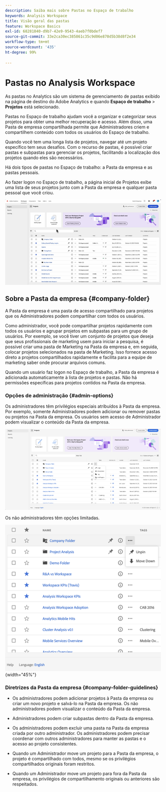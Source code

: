 ```yaml
---
description: Saiba mais sobre Pastas no Espaço de trabalho
keywords: Analysis Workspace
title: Visão geral das pastas
feature: Workspace Basics
exl-id: 68281840-d9b7-42e9-9543-4aeb7f0bdef7
source-git-commit: 33e2ca30ec385861c35c9d06e870d5b38d8f2e34
workflow-type: tm+mt
source-wordcount: '435'
ht-degree: 99%

---
```


# Pastas no Analysis Workspace

As pastas no Analytics são um sistema de gerenciamento de pastas exibido na página de destino do Adobe Analytics e quando **Espaço de trabalho** > **Projetos** está selecionado.

Pastas no Espaço de trabalho ajudam você a organizar e categorizar seus projetos para obter uma melhor recuperação e acesso. Além disso, uma Pasta de empresa compartilhada permite que Administradores criem e compartilhem conteúdo com todos os usuários do Espaço de trabalho.

Quando você tem uma longa lista de projetos, navegar até um projeto específico tem seus desafios. Com o recurso de pastas, é possível criar pastas e subpastas para gerenciar os projetos, facilitando a localização dos projetos quando eles são necessários.

Há dois tipos de pastas no Espaço de trabalho: a Pasta da empresa e as pastas pessoais.

Ao fazer logon no Espaço de trabalho, a página inicial de Projetos exibe uma lista de seus projetos junto com a Pasta da empresa e qualquer pasta pessoal que você criou.

![](/help/analyze/analysis-workspace/build-workspace-project/assets/landing-page2.png)

## Sobre a Pasta da empresa {#company-folder}

A Pasta da empresa é uma pasta de acesso compartilhado para projetos que os Administradores podem compartilhar com todos os usuários.

Como administrador, você pode compartilhar projetos rapidamente com todos os usuários e agrupar projetos em subpastas para um grupo de usuários. Por exemplo, se você tiver um conjunto de projetos que deseja que seus profissionais de marketing usem para iniciar a pesquisa, é possível criar uma pasta de Marketing na Pasta da empresa e, em seguida, colocar projetos selecionados na pasta de Marketing. Isso fornece acesso direto a projetos compartilhados rapidamente e facilita para a equipe de marketing saber onde procurar arquivos comuns.

Quando um usuário faz logon no Espaço de trabalho, a Pasta da empresa é adicionada automaticamente à lista de projetos e pastas. Não há permissões específicas para projetos contidos na Pasta da empresa.


### Opções de administração {#admin-options}

Os administradores têm privilégios especiais atribuídos à Pasta da empresa. Por exemplo, somente Administradores podem adicionar ou remover pastas ou projetos na Pasta da empresa. Os usuários sem acesso de Administrador podem visualizar o conteúdo da Pasta da empresa.

![](/help/analyze/analysis-workspace/build-workspace-project/assets/admin-options.png)

Os não administradores têm opções limitadas.

![](/help/analyze/analysis-workspace/build-workspace-project/assets/non-admin-folder-options.png){width="45%"}

### Diretrizes da Pasta da empresa {#company-folder-guidelines}

- Os administradores podem adicionar projetos à Pasta da empresa ou criar um novo projeto e salvá-lo na Pasta da empresa. Os não administradores podem visualizar o conteúdo da Pasta da empresa.

- Administradores podem criar subpastas dentro da Pasta da empresa.

- Os administradores podem excluir uma pasta na Pasta da empresa criada por outro administrador. Os administradores podem precisar coordenar com outros administradores para manter as pastas e o acesso ao projeto consistentes.

- Quando um Administrador move um projeto para a Pasta da empresa, o projeto é compartilhado com todos, mesmo se os privilégios compartilhados originais foram restritos.

- Quando um Administrador move um projeto para fora da Pasta da empresa, os privilégios de compartilhamento originais ou anteriores são respeitados.
